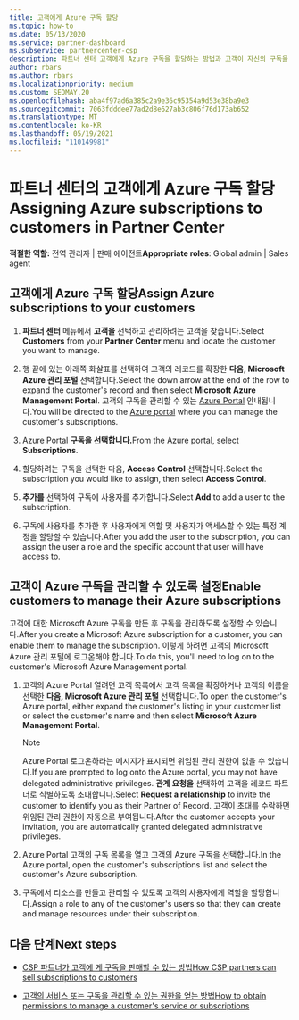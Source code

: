 ```yaml
---
title: 고객에게 Azure 구독 할당
ms.topic: how-to
ms.date: 05/13/2020
ms.service: partner-dashboard
ms.subservice: partnercenter-csp
description: 파트너 센터 고객에게 Azure 구독을 할당하는 방법과 고객이 자신의 구독을 관리할 수 있도록 하는 방법을 알아봅니다.
author: rbars
ms.author: rbars
ms.localizationpriority: medium
ms.custom: SEOMAY.20
ms.openlocfilehash: aba4f97ad6a385c2a9e36c95354a9d53e38ba9e3
ms.sourcegitcommit: 7063fdddee77ad2d8e627ab3c806f76d173ab652
ms.translationtype: MT
ms.contentlocale: ko-KR
ms.lasthandoff: 05/19/2021
ms.locfileid: "110149981"
---
```

# <a name="assigning-azure-subscriptions-to-customers-in-partner-center"></a><span data-ttu-id="67b61-103">파트너 센터의 고객에게 Azure 구독 할당</span><span class="sxs-lookup"><span data-stu-id="67b61-103">Assigning Azure subscriptions to customers in Partner Center</span></span>

<span data-ttu-id="67b61-104">**적절한 역할:** 전역 관리자 | 판매 에이전트</span><span class="sxs-lookup"><span data-stu-id="67b61-104">**Appropriate roles**: Global admin | Sales agent</span></span>

## <a name="assign-azure-subscriptions-to-your-customers"></a><span data-ttu-id="67b61-105">고객에게 Azure 구독 할당</span><span class="sxs-lookup"><span data-stu-id="67b61-105">Assign Azure subscriptions to your customers</span></span>

1. <span data-ttu-id="67b61-106">**파트너 센터** 메뉴에서 **고객을** 선택하고 관리하려는 고객을 찾습니다.</span><span class="sxs-lookup"><span data-stu-id="67b61-106">Select **Customers** from your **Partner Center** menu and locate the customer you want to manage.</span></span>

2. <span data-ttu-id="67b61-107">행 끝에 있는 아래쪽 화살표를 선택하여 고객의 레코드를 확장한 **다음, Microsoft Azure 관리 포털** 선택합니다.</span><span class="sxs-lookup"><span data-stu-id="67b61-107">Select the down arrow at the end of the row to expand the customer's record and then select **Microsoft Azure Management Portal**.</span></span> <span data-ttu-id="67b61-108">고객의 구독을 관리할 수 있는 [Azure Portal](https://portal.azure.com/) 안내됩니다.</span><span class="sxs-lookup"><span data-stu-id="67b61-108">You will be directed to the [Azure portal](https://portal.azure.com/) where you can manage the customer's subscriptions.</span></span>

3. <span data-ttu-id="67b61-109">Azure Portal **구독을 선택합니다.**</span><span class="sxs-lookup"><span data-stu-id="67b61-109">From the Azure portal, select **Subscriptions**.</span></span>

4. <span data-ttu-id="67b61-110">할당하려는 구독을 선택한 다음, **Access Control** 선택합니다.</span><span class="sxs-lookup"><span data-stu-id="67b61-110">Select the subscription you would like to assign, then select **Access Control**.</span></span>

5. <span data-ttu-id="67b61-111">**추가를** 선택하여 구독에 사용자를 추가합니다.</span><span class="sxs-lookup"><span data-stu-id="67b61-111">Select **Add** to add a user to the subscription.</span></span> 

6. <span data-ttu-id="67b61-112">구독에 사용자를 추가한 후 사용자에게 역할 및 사용자가 액세스할 수 있는 특정 계정을 할당할 수 있습니다.</span><span class="sxs-lookup"><span data-stu-id="67b61-112">After you add the user to the subscription, you can assign the user a role and the specific account that user will have access to.</span></span>

## <a name="enable-customers-to-manage-their-azure-subscriptions"></a><span data-ttu-id="67b61-113">고객이 Azure 구독을 관리할 수 있도록 설정</span><span class="sxs-lookup"><span data-stu-id="67b61-113">Enable customers to manage their Azure subscriptions</span></span>

<span data-ttu-id="67b61-114">고객에 대한 Microsoft Azure 구독을 만든 후 구독을 관리하도록 설정할 수 있습니다.</span><span class="sxs-lookup"><span data-stu-id="67b61-114">After you create a Microsoft Azure subscription for a customer, you can enable them to manage the subscription.</span></span> <span data-ttu-id="67b61-115">이렇게 하려면 고객의 Microsoft Azure 관리 포털에 로그온해야 합니다.</span><span class="sxs-lookup"><span data-stu-id="67b61-115">To do this, you'll need to log on to the customer's Microsoft Azure Management portal.</span></span> 

1. <span data-ttu-id="67b61-116">고객의 Azure Portal 열려면 고객 목록에서 고객 목록을 확장하거나 고객의 이름을 선택한 **다음, Microsoft Azure 관리 포털** 선택합니다.</span><span class="sxs-lookup"><span data-stu-id="67b61-116">To open the customer's Azure portal, either expand the customer's listing in your customer list or select the customer's name and then select **Microsoft Azure Management Portal**.</span></span>

   > [!NOTE]  
   > <span data-ttu-id="67b61-117">Azure Portal 로그온하라는 메시지가 표시되면 위임된 관리 권한이 없을 수 있습니다.</span><span class="sxs-lookup"><span data-stu-id="67b61-117">If you are prompted to log onto the Azure portal, you may not have delegated administrative privileges.</span></span> <span data-ttu-id="67b61-118">**관계 요청을** 선택하여 고객을 레코드 파트너로 식별하도록 초대합니다.</span><span class="sxs-lookup"><span data-stu-id="67b61-118">Select **Request a relationship** to invite the customer to identify you as their Partner of Record.</span></span> <span data-ttu-id="67b61-119">고객이 초대를 수락하면 위임된 관리 권한이 자동으로 부여됩니다.</span><span class="sxs-lookup"><span data-stu-id="67b61-119">After the customer accepts your invitation, you are automatically granted delegated administrative privileges.</span></span>

2. <span data-ttu-id="67b61-120">Azure Portal 고객의 구독 목록을 열고 고객의 Azure 구독을 선택합니다.</span><span class="sxs-lookup"><span data-stu-id="67b61-120">In the Azure portal, open the customer's subscriptions list and select the customer's Azure subscription.</span></span>

3. <span data-ttu-id="67b61-121">구독에서 리소스를 만들고 관리할 수 있도록 고객의 사용자에게 역할을 할당합니다.</span><span class="sxs-lookup"><span data-stu-id="67b61-121">Assign a role to any of the customer's users so that they can create and manage resources under their subscription.</span></span>

## <a name="next-steps"></a><span data-ttu-id="67b61-122">다음 단계</span><span class="sxs-lookup"><span data-stu-id="67b61-122">Next steps</span></span>

- [<span data-ttu-id="67b61-123">CSP 파트너가 고객에 게 구독을 판매할 수 있는 방법</span><span class="sxs-lookup"><span data-stu-id="67b61-123">How CSP partners can sell subscriptions to customers</span></span>](customer-subscriptions.md)

- [<span data-ttu-id="67b61-124">고객의 서비스 또는 구독을 관리할 수 있는 권한을 얻는 방법</span><span class="sxs-lookup"><span data-stu-id="67b61-124">How to obtain permissions to manage a customer's service or subscriptions</span></span>](customers-revoke-admin-privileges.md)
